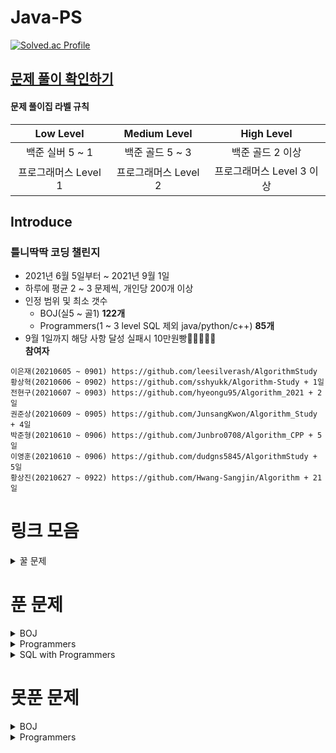 # Java-PS

[![Solved.ac Profile](http://mazassumnida.wtf/api/v2/generate_badge?boj=dudqja8847)](https://solved.ac/dudqja8847/)  

## [문제 풀이 확인하기](https://github.com/Sinlicon-Valley/Algorithm2021/issues)
#### 문제 풀이집 라벨 규칙
| Low Level | Medium Level | High Level |
|:------:|:------:|:------:|
|백준 실버 5 ~ 1|백준 골드 5 ~ 3|백준 골드 2 이상|
|프로그래머스 Level 1|프로그래머스 Level 2|프로그래머스 Level 3 이상|

## Introduce
### 틀니딱딱 코딩 챌린지
- 2021년 6월 5일부터 ~ 2021년 9월 1일  
- 하루에 평균 2 ~ 3 문제씩, 개인당 200개 이상
- 인정 범위 및 최소 갯수
  - BOJ(실5 ~ 골1) **122개**  
  - Programmers(1 ~ 3 level SQL 제외 java/python/c++) **85개**  
- 9월 1일까지 해당 사항 달성 실패시 10만원빵🤲🤲🤲🤲🤲  
**참여자**  
```이영범(20210605 ~ 0901) https://github.com/Sinlicon-Valley/Algorithm2021  
이은재(20210605 ~ 0901) https://github.com/leesilverash/AlgorithmStudy  
황상혁(20210606 ~ 0902) https://github.com/sshyukk/Algorithm-Study + 1일  
전현구(20210607 ~ 0903) https://github.com/hyeongu95/Algorithm_2021 + 2일  
권준상(20210609 ~ 0905) https://github.com/JunsangKwon/Algorithm_Study + 4일  
박준형(20210610 ~ 0906) https://github.com/Junbro0708/Algorithm_CPP + 5일  
이영훈(20210610 ~ 0906) https://github.com/dudgns5845/AlgorithmStudy + 5일  
황상진(20210627 ~ 0922) https://github.com/Hwang-Sangjin/Algorithm + 21일  
```

# 링크 모음
<details>
    <summary>꿀 문제</summary>
    문제추천 https://github.com/tony9402/baekjoon/blob/main/picked.md
</details>

# 푼 문제
<details>
    <summary>BOJ</summary>

| 문제 | 제목 | 유형 | 비고 |
|:------:|:------:|:------:|:------:|
|BOJ 1003|피보나치 함수|DP|⁉|
|BOJ 1010|다리 놓기|DP||
|BOJ 1026|보물|Sorting||
|BOJ 1051|숫자 정사각형|Implement, Brute Force||
|BOJ 1158|요세푸스 문제|Queue||
|BOJ 1197|최소 스패닝 트리|MST, Kruskal, Union Find||
|BOJ 1292|쉽게 푸는 문제|Implement||
|BOJ 1300|K번째 수|Binary Search||
|BOJ 1302|베스트셀러|Hash Set & Map||
|BOJ 1389|케빈 베이컨의 6단계 법칙|Floyd Warshall, BFS||
|BOJ 1406|에디터|Stack||
|BOJ 1439|뒤집개|Greedy||
|BOJ 1461|도서관|Greedy||
|BOJ 1463|뒤집개|DP|💦|
|BOJ 1475|방번호|Implement||
|BOJ 1620|나는야 포켓몬 마스터 이다솜|HashMap||
|BOJ 1655|가운데를 말해요|Priority Queue||
|BOJ 1697|숨바꼭질|BFS||
|BOJ 1744|수 묶기|Greedy||
|BOJ 1753|최단경로|Dijkstra, Priority Queue||
|BOJ 1759|암호 만들기|Combination, Backtracking||
|BOJ 1874|스택 수열|Stack||
|BOJ 1904|01타일|DP||
|BOJ 1916|최소비용 구하기|Dijkstra, Priority Queue||
|BOJ 1920|수 찾기|Binary Search||
|BOJ 1926|그림|BFS||
|BOJ 1927|최소 힙|Priority Queue||
|BOJ 1931|회의실 배정|Greedy||
|BOJ 1946|신입사원|Greedy||
|BOJ 1966|프린터 Queue|Queue, Priority Queue||
|BOJ 1987|알파벳|DFS||
|BOJ 2109|순회강연|Greedy||
|BOJ 2164|카드 2|Queue||
|BOJ 2212|센서|Greedy||
|BOJ 2407|조합|Combination, DP||
|BOJ 2457|공주님의 정원|Greedy|💦|
|BOJ 2493|탑|Stack||
|BOJ 2577|숫자의 개수|String||
|BOJ 2578|빙고|Implement||
|BOJ 2583|영역 구하기|BFS||
|BOJ 2609|최대공약수와 최소공배수|Math, Number Theory||
|BOJ 2644|촌수계산|BFS||
|BOJ 2696|중앙값 구하기|Priority Queue||
|BOJ 2776|암기왕|Hash Set & Map||
|BOJ 2799|블라인드|Implement||
|BOJ 2839|설탕배달|DP||
|BOJ 2847|게임을 만든 동준이|Greedy||
|BOJ 2947|나무조각|Simulation||
|BOJ 2960|에라토스테네스의 체|Implement||
|BOJ 3055|탈출|BFS||
|BOJ 3190|뱀|Implement||
|BOJ 3425|고스택|Implement, Stack||
|BOJ 4179|불!|BFS||
|BOJ 4358|생태학|Hash Set & Map||
|BOJ 4796|캠핑|Greedy||
|BOJ 4963|섬의 개수|BFS||
|BOJ 5430|AC|Implement||
|BOJ 5567|결혼식|Implement, Graph Search, BFS||
|BOJ 6593|상범 빌딩|Graph, BFS||
|BOJ 6603|로또|Combination, Backtracking||
|BOJ 7576|토마토|BFS||
|BOJ 7562|나이트의 이동|BFS||
|BOJ 7785|회사에 있는 사람|HashSet||
|BOJ 8979|올림픽|Implement||
|BOJ 9184|신나는 함수 실행|DP||
|BOJ 9461|파도반 수열|DP||
|BOJ 9625|BABBA|DP||
|BOJ 9663|N-Queen|Backtracking|💦|
|BOJ 9935|문자열 폭발|String, Stack||
|BOJ 10026|적록색약|BFS||
|BOJ 10157|자리배정|Implement||
|BOJ 10807|개수 세기|Implement||
|BOJ 10814|나이순 Sorting|Sorting||
|BOJ 10816|숫자 카드2|HashMap||
|BOJ 10828|Stack|Stack||
|BOJ 10845|Queue|Queue||
|BOJ 10972|다음 순열|Permutation||
|BOJ 10973|이전 순열|Permutation||
|BOJ 11047|동전 0|Greedy||
|BOJ 11279|최대 힙|Priority Queue||
|BOJ 11286|절댓값 힙|Priority Queue||
|BOJ 11399|ATM|Greedy||
|BOJ 11403|경로 찾기|Floyd Warshall||
|BOJ 11404|플로이드|Floyd Warshall||
|BOJ 11501|주식|Greedy||
|BOJ 11650|좌표 정렬하기|Sorting||
|BOJ 11651|좌표 정렬하기2|Sorting||
|BOJ 11724|연결 요소의 개수|BFS||
|BOJ 11866|요세푸스 문제 0|Queue||
|BOJ 13164|행복 유치원|Greedy||
|BOJ 13305|주유소|Greedy|💦|
|BOJ 13414|수강신청|Hash Set & Map||
|BOJ 14500|테트로미노|Brute Force, Implement||
|BOJ 14503|로봇 청소기|Implement, Simulation||
|BOJ 14719|빗물|Implement, Simulation||
|BOJ 14923|미로탈출|BFS, Graph||
|BOJ 14940|쉬운 최단거리|Graph, BFS||
|BOJ 15649|N과 M(1)|Backtracking||
|BOJ 15650|N과 M(2)|Backtracking||
|BOJ 15651|N과 M(3)|Backtracking||
|BOJ 15652|N과 M(4)|Backtracking||
|BOJ 15654|N과 M(5)|Backtracking||
|BOJ 15655|N과 M(6)|Backtracking||
|BOJ 15656|N과 M(7)|Backtracking||
|BOJ 15657|N과 M(8)|Backtracking||
|BOJ 15663|N과 M(9)|Backtracking||
|BOJ 15664|N과 M(10)|Backtracking||
|BOJ 15665|N과 M(11)|Backtracking||
|BOJ 15666|N과 M(12)|Backtracking||
|BOJ 15686|치킨 배달|Implement|👍|
|BOJ 15903|카드 합체 놀이|Greedy, Priority Queue||
|BOJ 17219|비밀번호 찾기|HashMap||
|BOJ 17298|오큰수|Stack|💦|
|BOJ 18352|특정 거리의 도시 찾기|Dijkstra, BFS||
|BOJ 18405|경쟁적 점염|Implement, BFS, Graph||

</details>

<details>
    <summary>Programmers</summary>

| 문제 | 제목 | 유형 | 비고 |
|:------:|:------:|:------:|:------:|
|Programmers|기능 개발|Stack, Queue||
|Programmers|다리를 지나는 트럭|Queue||
|Programmers|프린터|Queue||
|Programmers|주식가격|Stack, Queue||
|Programmers|K번째 수|Sorting||
|Programmers|포켓몬|HashSet||
|Programmers|크레인 인형뽑기 게임|Stack, Implement|2019 카카오 개발자 겨울 인턴십|
|Programmers|신규 아이디 추천|String, Implement|2021 KAKAO BLIND RECRUITMENT|
|Programmers|완주하지 못한 선수|HashMap||
|Programmers|가운데 글자 가져오기|String||
|Programmers|키패드 누르기|Implement|2020 카카오 인턴십|
|Programmers|모의고사|Brute Force, Implement||
|Programmers|로또의 최고 순위와 최저 순위|Implement|2021 Dev-Matching: 웹 백엔드 개발자(상반기)|
|Programmers|내적|Implement|월간 코드 챌린지 시즌1|
|Programmers|실패율|Implement, Sorting|2019 KAKAO BLIND RECRUITMENT|
|Programmers|2016|Implement||
|Programmers|두 개 뽑아서 더하기|HashSet|월간 코드 챌린지 시즌1|
|Programmers|비밀지도|Implement|2018 KAKAO BLIND RECRUITMENT|
|Programmers|진법 뒤집기|Implement|월간 코드 챌린지 시즌 1|
|Programmers|음양 더하기|Implement|월간 코드 챌린지 시즌 2|
|Programmers|예산|Greedy|Summer/Winter Coding(~2018)|
|Programmers|체육복|Greedy||
|Programmers|약수의 개수와 덧셈|Implement|월간 코드 챌린지 시즌 2|
|Programmers|같은 숫자는 싫어|Implement||
|Programmers|하샤드 수|Implement||
|Programmers|나누어 떨어지는 숮자 배열|Implement||
|Programmers|두 정수 사이의 합|Implement||
|Programmers|오픈채팅방|HashMap, Implement|2019 KAKAO BLIND RECRUITMENT|
|Programmers|다트게임|String, Implement|2018 KAKAO BLIND RECRUITMENT|
|Programmers|서울에서 김서방 찾기|Implement||
|Programmers|String 내 p와 y의 개수|Implement||
|Programmers|수박수박수박수박수박수?|Implement||
|Programmers|문자열을 정수로 바꾸기|Implement||
|Programmers|이상한 문자 만들기|Implement||
|Programmers|직사각형 별찍기|Implement||
|Programmers|콜라츠 추측|Implement||
|Programmers|x만큼 간격이 있는 n개의 숫자|Implement||
|Programmers|짝수와 홀수|Implement||
|Programmers|행렬의 덧셈|Implement||
|Programmers|평균 구하기|Implement||
|Programmers|정수 제곱근 판별|Implement||
|Programmers|더 맵게|Priority Queue||
|Programmers|게임 맵 최단거리|BFS|찾아라 프로그래밍 마에스터|
|Programmers|프린터|Queue, Implement||
|Programmers|카카오프렌즈 컬러링북|BFS|2017 카카오코드 예선|
|Programmers|프렌즈4블록|Implement, Brute Force|2018 KAKAO BLIND RECRUITMENT|
|Programmers|올바른 괄호|Stack||
|Programmers|땅따먹기|DP||
|Programmers|타겟 넘버|DFS||
|Programmers|카펫|Brute Force, Implement||
|Programmers|가장 큰 수|Greedy, Implement|
|Programmers|전화번호 목록|Hash||
|Programmers|네트워크|BFS, Graph||
|Programmers|짝지어 제거하기|Stack|2017 팁스타운|
|Programmers|메뉴 리뉴얼|HashMap, Combination|2021 KAKAO BLIND RECRUITMENT|
|Programmers|124 나라의 숫자|Implement||
|Programmers|JadenCase 문자열 만들기|Implement||
|Programmers|큰 수 만들기|Implement||
|Programmers|배달|Dijkstra, BFS|Summer/Winter Coding(~2018)|
|Programmers|파일명 정렬|String, Implement|2018 KAKAO BLIND RECRUITMENT|
|Programmers|2개 이하로 다른 비트|String, Implement|월간 코드 챌린지 시즌2|
|Programmers|부족한 금액 계산하기|Implement|위클리 챌린지 1주차|
|Programmers|최솟값 만들기|Implement||
|Programmers|정수 내림차순으로 배치하기|Implement||
|Programmers|최댓값과 최솟값|Implement||
|Programmers|N개의 최소공배수|Math, Number Theory||
|Programmers|최대공약수와 최소공배수|Math, Number Theory||
|Programmers|약수의 합|Math, Number Theory||
|Programmers|소수 찾기|Math, Number Theory||
|Programmers|문자열 내 마음대로 정렬하기|Implement||
|Programmers|숫자 문자열과 영단어|Implement, String||
|Programmers|문자열 내림차순으로 배치하기|Implement, String||
|Programmers|시저암호|Implement||
|Programmers|상호평가|Implement|위클리 챌린지 2주차|
|Programmers|직업군 추천하기|Implement|위클리 챌린지 4주차|
|Programmers|영어 끝말잇기|Hash Set & Map|Summer/Winter Coding(~2018)|
|Programmers|방문 길이|Simulation|Summer/Winter Coding(~2018)|
|Programmers|문자열 압축|String, Implement|2020 KAKAO BLIND RECRUITMENT|

</details>

<details>
    <summary>SQL with Programmers</summary>

| 문제 | 제목 | 유형 | 비고 |
|:------:|:------:|:------:|:------:|
|Programmers|모든 레코드 조회하기|SELECT||
|Programmers|역순 정렬하기|SELECT, ORDER BY DESC||

</details>

# 못푼 문제

<details>
    <summary>BOJ</summary>

| 문제 | 제목 | 유형 | 비고 |
|:------:|:------:|:------:|:------:|
|BOJ 2468|안전영역|BFS||
|BOJ 15683|감시|Simulation||

</details>
<details>
    <summary>Programmers</summary>

<!-- summary 아래 한칸 공백 두고 내용 삽입 -->

</details>


